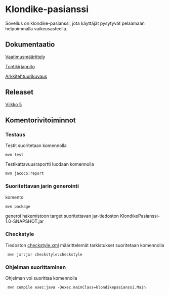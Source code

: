 # **Klondike-pasianssi**

Sovellus on klondike-pasianssi, jota käyttäjät pysytyvät pelaamaan helpoimmalla vaikeusasteella.


## **Dokumentaatio**

[Vaatimusmäärittely](https://github.com/VolmarKa/otmPasianssi/blob/master/dokumentaatio/vaatimusmaarittely.md)

[Tuntikirjanpito](https://github.com/VolmarKa/otmPasianssi/blob/master/dokumentaatio/tuntikirjanpito.md)

[Arkkitehtuurikuvaus](https://github.com/VolmarKa/otmPasianssi/blob/master/dokumentaatio/arkkitehtuuri.md)

## **Releaset**

[Viikko 5](https://github.com/VolmarKa/otmPasianssi/releases/tag/viikko5)

## **Komentorivitoiminnot**

### Testaus

Testit suoritetaan komennolla

```
mvn test
```
Testikattavuusraportti luodaan komennolla

```
mvn jacoco:report
```
### Suoritettavan jarin generointi

komento

```
mvn package
```
generoi hakemistoon target suoritettavan jar-tiedoston KlondikePasianssi-1.0-SNAPSHOT.jar

### Checkstyle

Tiedoston [checkstyle.xml](https://github.com/VolmarKa/otmPasianssi/blob/master/KlondikePasianssi/checkstyle.xml) määrittelemät tarkistukset suoritetaan komennolla

```
 mvn jxr:jxr checkstyle:checkstyle
```

### Ohjelman suorittaminen

Ohjelman voi suorittaa komennolla

```
 mvn compile exec:java -Dexec.mainClass=klondikepasianssi.Main
```
